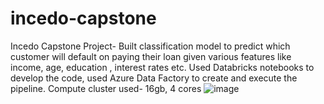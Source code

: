 # incedo-capstone
Incedo Capstone Project- Built classification model to predict which customer will default on paying their loan given  various features like income, age, education , interest rates etc. Used Databricks notebooks to develop the code, used Azure Data Factory to  create and execute the pipeline. Compute cluster used- 16gb, 4 cores
![image](https://github.com/user-attachments/assets/d3049b0a-f51b-42dd-8b92-3e376191a565)
